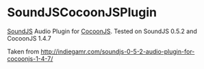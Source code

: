 SoundJSCocoonJSPlugin
===================

[SoundJS](http://www.createjs.com/#!/SoundJS) Audio Plugin for [CocoonJS](https://www.ludei.com/cocoonjs/). Tested on SoundJS 0.5.2 and CocoonJS 1.4.7

Taken from http://indiegamr.com/soundjs-0-5-2-audio-plugin-for-cocoonjs-1-4-7/
